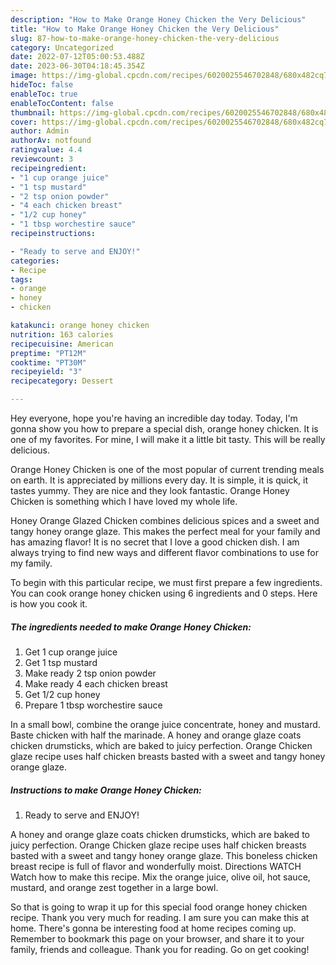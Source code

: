 ```yaml
---
description: "How to Make Orange Honey Chicken the Very Delicious"
title: "How to Make Orange Honey Chicken the Very Delicious"
slug: 87-how-to-make-orange-honey-chicken-the-very-delicious
category: Uncategorized
date: 2022-07-12T05:00:53.488Z
date: 2023-06-30T04:18:45.354Z
image: https://img-global.cpcdn.com/recipes/6020025546702848/680x482cq70/orange-honey-chicken-recipe-main-photo.jpg
hideToc: false
enableToc: true
enableTocContent: false
thumbnail: https://img-global.cpcdn.com/recipes/6020025546702848/680x482cq70/orange-honey-chicken-recipe-main-photo.jpg
cover: https://img-global.cpcdn.com/recipes/6020025546702848/680x482cq70/orange-honey-chicken-recipe-main-photo.jpg
author: Admin
authorAv: notfound
ratingvalue: 4.4
reviewcount: 3
recipeingredient:
- "1 cup orange juice"
- "1 tsp mustard"
- "2 tsp onion powder"
- "4 each chicken breast"
- "1/2 cup honey"
- "1 tbsp worchestire sauce"
recipeinstructions:

- "Ready to serve and ENJOY!"
categories:
- Recipe
tags:
- orange
- honey
- chicken

katakunci: orange honey chicken 
nutrition: 163 calories
recipecuisine: American
preptime: "PT12M"
cooktime: "PT30M"
recipeyield: "3"
recipecategory: Dessert

---
```



Hey everyone, hope you're having an incredible day today. Today, I'm gonna show you how to prepare a special dish, orange honey chicken. It is one of my favorites. For mine, I will make it a little bit tasty. This will be really delicious.

Orange Honey Chicken is one of the most popular of current trending meals on earth. It is appreciated by millions every day. It is simple, it is quick, it tastes yummy. They are nice and they look fantastic. Orange Honey Chicken is something which I have loved my whole life.

Honey Orange Glazed Chicken combines delicious spices and a sweet and tangy honey orange glaze. This makes the perfect meal for your family and has amazing flavor! It is no secret that I love a good chicken dish. I am always trying to find new ways and different flavor combinations to use for my family.


To begin with this particular recipe, we must first prepare a few ingredients. You can cook orange honey chicken using 6 ingredients and 0 steps. Here is how you cook it.

<!--inarticleads1-->

##### The ingredients needed to make Orange Honey Chicken:

1. Get 1 cup orange juice
1. Get 1 tsp mustard
1. Make ready 2 tsp onion powder
1. Make ready 4 each chicken breast
1. Get 1/2 cup honey
1. Prepare 1 tbsp worchestire sauce


In a small bowl, combine the orange juice concentrate, honey and mustard. Baste chicken with half the marinade. A honey and orange glaze coats chicken drumsticks, which are baked to juicy perfection. Orange Chicken glaze recipe uses half chicken breasts basted with a sweet and tangy honey orange glaze. 

<!--inarticleads2-->

##### Instructions to make Orange Honey Chicken:


1. Ready to serve and ENJOY!

A honey and orange glaze coats chicken drumsticks, which are baked to juicy perfection. Orange Chicken glaze recipe uses half chicken breasts basted with a sweet and tangy honey orange glaze. This boneless chicken breast recipe is full of flavor and wonderfully moist. Directions WATCH Watch how to make this recipe. Mix the orange juice, olive oil, hot sauce, mustard, and orange zest together in a large bowl. 

So that is going to wrap it up for this special food orange honey chicken recipe. Thank you very much for reading. I am sure you can make this at home. There's gonna be interesting food at home recipes coming up. Remember to bookmark this page on your browser, and share it to your family, friends and colleague. Thank you for reading. Go on get cooking!
